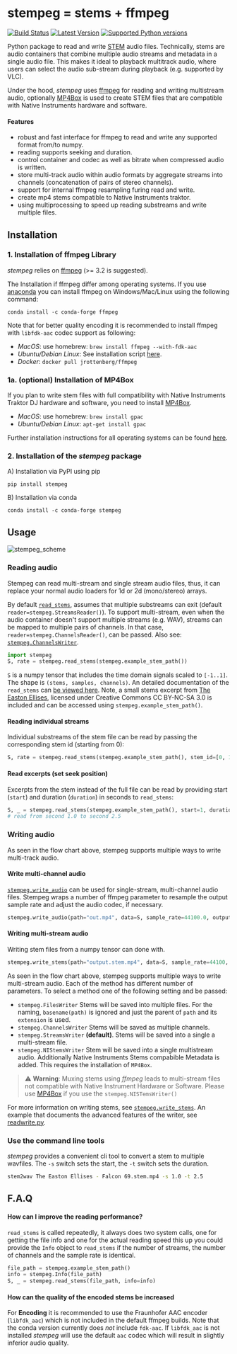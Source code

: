 # stempeg = stems + ffmpeg


[![Build Status](https://travis-ci.org/faroit/stempeg.svg?branch=master)](https://travis-ci.org/faroit/stempeg)
[![Latest Version](https://img.shields.io/pypi/v/stempeg.svg)](https://pypi.python.org/pypi/stempeg)
[![Supported Python versions](https://img.shields.io/pypi/pyversions/stempeg.svg)](https://pypi.python.org/pypi/stempeg)

Python package to read and write [STEM](https://www.native-instruments.com/en/specials/stems/) audio files.
Technically, stems are audio containers that combine multiple audio streams and metadata in a single audio file. This makes it ideal to playback multitrack audio, where users can select the audio sub-stream during playback (e.g. supported by VLC). 

Under the hood, _stempeg_ uses [ffmpeg](https://www.ffmpeg.org/) for reading and writing multistream audio, optionally [MP4Box](https://github.com/gpac/gpac) is used to create STEM files that are compatible with Native Instruments hardware and software.

#### Features

- robust and fast interface for ffmpeg to read and write any supported format from/to numpy.
- reading supports seeking and duration.
- control container and codec as well as bitrate when compressed audio is written. 
- store multi-track audio within audio formats by aggregate streams into channels (concatenation of pairs of
stereo channels).
- support for internal ffmpeg resampling furing read and write.
- create mp4 stems compatible to Native Instruments traktor.
- using multiprocessing to speed up reading substreams and write multiple files.

## Installation

### 1. Installation of ffmpeg Library

_stempeg_ relies on [ffmpeg](https://www.ffmpeg.org/) (>= 3.2 is suggested).

The Installation if ffmpeg differ among operating systems. If you use [anaconda](https://anaconda.org/anaconda/python) you can install ffmpeg on Windows/Mac/Linux using the following command:

```
conda install -c conda-forge ffmpeg
```

Note that for better quality encoding it is recommended to install ffmpeg with `libfdk-aac` codec support as following:

* _MacOS_: use homebrew: `brew install ffmpeg --with-fdk-aac`
* _Ubuntu/Debian Linux_: See installation script [here](https://gist.github.com/rafaelbiriba/7f2d7c6f6c3d6ae2a5cb).
* _Docker_: `docker pull jrottenberg/ffmpeg`

### 1a. (optional) Installation of MP4Box

If you plan to write stem files with full compatibility with Native Instruments Traktor DJ hardware and software, you need to install [MP4Box](https://github.com/gpac/gpac).

* _MacOS_: use homebrew: `brew install gpac`
* _Ubuntu/Debian Linux_: `apt-get install gpac`

Further installation instructions for all operating systems can be found [here](https://gpac.wp.imt.fr/downloads/).

### 2. Installation of the _stempeg_ package

A) Installation via PyPI using pip

```
pip install stempeg
```

B) Installation via conda

```
conda install -c conda-forge stempeg
```

## Usage

![stempeg_scheme](https://user-images.githubusercontent.com/72940/102477776-16960a00-405d-11eb-9389-1ea9263cf99d.png)

### Reading audio

Stempeg can read multi-stream and single stream audio files, thus, it can replace your normal audio loaders for 1d or 2d (mono/stereo) arrays.

By default [`read_stems`](https://faroit.com/stempeg/read.html#stempeg.read.read_stems), assumes that multiple substreams can exit (default `reader=stempeg.StreamsReader()`). 
To support multi-stream, even when the audio container doesn't support multiple streams
(e.g. WAV), streams can be mapped to multiple pairs of channels. In that
case, `reader=stempeg.ChannelsReader()`, can be passed. Also see:
[`stempeg.ChannelsWriter`](https://faroit.com/stempeg/write.html#stempeg.write.ChannelsWriter).

```python
import stempeg
S, rate = stempeg.read_stems(stempeg.example_stem_path())
```

`S` is a numpy tensor that includes the time domain signals scaled to `[-1..1]`. The shape is `(stems, samples, channels)`. An detailed documentation of the `read_stems` can [be viewed here](https://faroit.com/stempeg/read.html#stempeg.read.read_stems). Note, a small stems excerpt from [The Easton Ellises](https://www.heise.de/ct/artikel/c-t-Remix-Wettbewerb-The-Easton-Ellises-2542427.html#englisch), licensed under Creative Commons CC BY-NC-SA 3.0 is included and can be accessed using `stempeg.example_stem_path()`.

#### Reading individual streams

Individual substreams of the stem file can be read by passing the corresponding stem id (starting from 0):

```python
S, rate = stempeg.read_stems(stempeg.example_stem_path(), stem_id=[0, 1])
```

#### Read excerpts (set seek position)

Excerpts from the stem instead of the full file can be read by providing start (`start`) and duration (`duration`) in seconds to `read_stems`:

```python
S, _ = stempeg.read_stems(stempeg.example_stem_path(), start=1, duration=1.5)
# read from second 1.0 to second 2.5
```

### Writing audio

As seen in the flow chart above, stempeg supports multiple ways to write multi-track audio.

#### Write multi-channel audio

[`stempeg.write_audio`](http://faroit.com/stempeg/write.html#stempeg.write.write_audio) can be used for single-stream, multi-channel audio files.
Stempeg wraps a number of ffmpeg parameter to resample the output sample rate and adjust the audio codec, if necessary.

```python
stempeg.write_audio(path="out.mp4", data=S, sample_rate=44100.0, output_sample_rate=48000.0, codec='aac', bitrate=256000)
```

#### Writing multi-stream audio

Writing stem files from a numpy tensor can done with.

```python
stempeg.write_stems(path="output.stem.mp4", data=S, sample_rate=44100, writer=stempeg.StreamsWriter())
```

As seen in the flow chart above, stempeg supports multiple ways to write multi-stream audio. 
Each of the method has different number of parameters. To select a method one of the following setting and be passed:

* `stempeg.FilesWriter`
    Stems will be saved into multiple files. For the naming,
    `basename(path)` is ignored and just the
    parent of `path`  and its `extension` is used.
* `stempeg.ChannelsWriter`
    Stems will be saved as multiple channels.
* `stempeg.StreamsWriter` **(default)**.
    Stems will be saved into a single a multi-stream file.
* `stempeg.NIStemsWriter`
    Stem will be saved into a single multistream audio.
    Additionally Native Instruments Stems compabible
    Metadata is added. This requires the installation of
    `MP4Box`. 
    
> :warning: __Warning__: Muxing stems using _ffmpeg_ leads to multi-stream files not compatible with Native Instrument Hardware or Software. Please use [MP4Box](https://github.com/gpac/gpac) if you use the `stempeg.NISTemsWriter()`

For more information on writing stems, see  [`stempeg.write_stems`](https://faroit.com/stempeg/write.html#stempeg.write.write_stems).
An example that documents the advanced features of the writer, see [readwrite.py](/examples/readwrite.py).

### Use the command line tools

_stempeg_ provides a convenient cli tool to convert a stem to multiple wavfiles. The `-s` switch sets the start, the `-t` switch sets the duration.

```bash
stem2wav The Easton Ellises - Falcon 69.stem.mp4 -s 1.0 -t 2.5
```

## F.A.Q

#### How can I improve the reading performance?

`read_stems` is called repeatedly, it always does two system calls, one for getting the file info and one for the actual reading speed this up you could provide the `Info` object to `read_stems` if the number of streams, the number of channels and the sample rate is identical.

```python
file_path = stempeg.example_stem_path()
info = stempeg.Info(file_path)
S, _ = stempeg.read_stems(file_path, info=info)
```

#### How can the quality of the encoded stems be increased

For __Encoding__ it is recommended to use the Fraunhofer AAC encoder (`libfdk_aac`) which is not included in the default ffmpeg builds. Note that the conda version currently does _not_ include `fdk-aac`. If `libfdk_aac` is not installed _stempeg_ will use the default `aac` codec which will result in slightly inferior audio quality.
